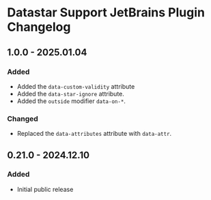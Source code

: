 # Datastar Support JetBrains Plugin Changelog

## 1.0.0 - 2025.01.04

### Added
- Added the `data-custom-validity` attribute
- Added the `data-star-ignore` attribute.
- Added the `outside` modifier `data-on-*`.

### Changed
- Replaced the `data-attributes` attribute with `data-attr`.

## 0.21.0 - 2024.12.10

### Added
- Initial public release
